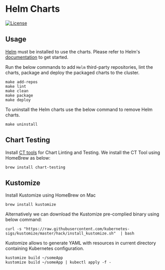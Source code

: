 # Helm Charts

[![License](https://img.shields.io/badge/License-Apache%202.0-blue.svg)](https://opensource.org/licenses/Apache-2.0)

## Usage

[Helm](https://helm.sh) must be installed to use the charts.
Please refer to Helm's [documentation](https://helm.sh/docs/) to get started.

Run the below commands to add `Helm` third-party repositories, lint the charts, package and deploy the packaged charts to the cluster.

```console
make add-repos
make lint
make clean
make package
make deploy
```

To uninstall the Helm charts use the below command to remove Helm charts.

```console
make uninstall
```

## Chart Testing

Install [CT tools](https://github.com/helm/chart-testing/blob/main/README.md) for Chart Linting and Testing.
We install the CT Tool using HomeBrew as below:

    brew install chart-testing

## Kustomize

Install Kustomize using HomeBrew on Mac

    brew install kustomize

Alternatively we can download the Kustomize pre-complied binary using below command:

    curl -s "https://raw.githubusercontent.com/kubernetes-sigs/kustomize/master/hack/install_kustomize.sh"  | bash


Kustomize allows to generate YAML with resources in current directory containing Kubernetes configuration.

    kustomize build ~/someApp
    kustomize build ~/someApp | kubectl apply -f -

